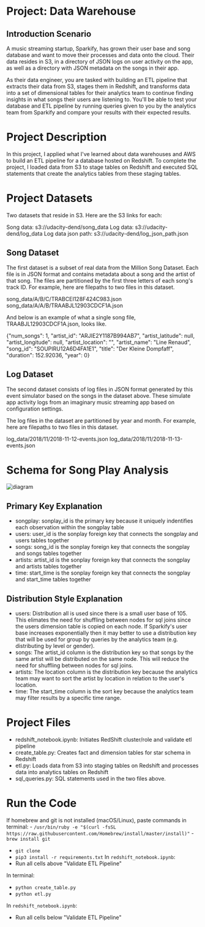 # Project: Data Warehouse
## Introduction Scenario
A music streaming startup, Sparkify, has grown their user base and song database and want to move their processes and data onto the cloud. Their data resides in S3, in a directory of JSON logs on user activity on the app, as well as a directory with JSON metadata on the songs in their app.

As their data engineer, you are tasked with building an ETL pipeline that extracts their data from S3, stages them in Redshift, and transforms data into a set of dimensional tables for their analytics team to continue finding insights in what songs their users are listening to. You'll be able to test your database and ETL pipeline by running queries given to you by the analytics team from Sparkify and compare your results with their expected results.

# Project Description
In this project, I applied what I've learned about data warehouses and AWS to build an ETL pipeline for a database hosted on Redshift. To complete the project, I loaded data from S3 to stage tables on Redshift and executed SQL statements that create the analytics tables from these staging tables.

# Project Datasets
Two datasets that reside in S3. Here are the S3 links for each:

Song data: s3://udacity-dend/song_data
Log data: s3://udacity-dend/log_data
Log data json path: s3://udacity-dend/log_json_path.json

## Song Dataset
The first dataset is a subset of real data from the Million Song Dataset. Each file is in JSON format and contains metadata about a song and the artist of that song. The files are partitioned by the first three letters of each song's track ID. For example, here are filepaths to two files in this dataset.

song_data/A/B/C/TRABCEI128F424C983.json
song_data/A/A/B/TRAABJL12903CDCF1A.json

And below is an example of what a single song file, TRAABJL12903CDCF1A.json, looks like.

{"num_songs": 1, "artist_id": "ARJIE2Y1187B994AB7", "artist_latitude": null, "artist_longitude": null, "artist_location": "", "artist_name": "Line Renaud", "song_id": "SOUPIRU12A6D4FA1E1", "title": "Der Kleine Dompfaff", "duration": 152.92036, "year": 0}

## Log Dataset
The second dataset consists of log files in JSON format generated by this event simulator based on the songs in the dataset above. These simulate app activity logs from an imaginary music streaming app based on configuration settings.

The log files in the dataset are partitioned by year and month. For example, here are filepaths to two files in this dataset.

log_data/2018/11/2018-11-12-events.json
log_data/2018/11/2018-11-13-events.json

# Schema for Song Play Analysis

![diagram]('dwh_diagram.png)

## Primary Key Explanation

- songplay: sonplay_id is the primary key because it uniquely indentifies each observation within the songplay table
- users: user_id is the sonplay foreign key that connects the songplay and users tables together
- songs: song_id is the sonplay foreign key that connects the songplay and songs tables together
- artists: artist_id is the sonplay foreign key that connects the songplay and artists tables together
- time:  start_time is the sonplay foreign key that connects the songplay and start_time tables together

## Distribution Style Explanation

- users: Distribution all is used since there is a small user base of 105. This elimates the need for shuffling between nodes for sql joins since the users dimension table is copied on each node. If Sparkify's user base increases exponentially then it may better to use a distribution key that will be used for group by queries by the analytics team (e.g. distributing by level or gender).
- songs: The artist_id column is the distribution key so that songs by the same artist will be distributed on the same node. This will reduce the need for shuffling between nodes for sql joins. 
- artists: The location column is the distribution key because the analytics team may want to sort the artist by location in relation to the user's location. 
- time: The start_time column is the sort key because the analytics team may filter results by a specific time range.

# Project Files

- redshift_notebook.ipynb: Initiates RedShift cluster/role and validate etl pipeline
- create_table.py: Creates fact and dimension tables for star schema in Redshift
- etl.py: Loads data from S3 into staging tables on Redshift and processes data into analytics tables on Redshift
- sql_queries.py: SQL statements used in the two files above.

# Run the Code

If homebrew and git is not installed (macOS/Linux), paste commands in terminal:
    - `/usr/bin/ruby -e "$(curl -fsSL https://raw.githubusercontent.com/Homebrew/install/master/install)"`
    - `brew install git`

- `git clone `
- `pip3 install -r requirements.txt`
In `redshift_notebook.ipynb`:
- Run all cells above "Validate ETL Pipeline"

In terminal:
- `python create_table.py`
- `python etl.py` 

In `redshift_notebook.ipynb`:
- Run all cells below "Validate ETL Pipeline"